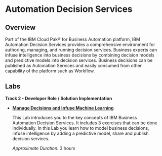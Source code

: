 # Automation Decision Services

## Overview

Part of the IBM Cloud Pak® for Business Automation platform, IBM Automation Decision Services provides a comprehensive environment for authoring, managing, and running decision services. Business experts can infuse intelligence into business decisions by combining decision models and predictive models into decision services. Business decisions can be published as Automation Services and easily consumed from other capability of the platform such as Workflow.

## Labs

**Track 2 - Developer Role / Solution Implementation**

- **<a href='Lab%20Guide%20-%20Automation%20Decision%20Services.pdf' target = '_blank'>Manage Decisions and Infuse Machine Learning</a>** 

  This Lab introduces you to the key concepts of IBM Business Automation Decision Services. It includes 3 exercises that can be done individually. In this Lab you learn how to model business decisions, infuse intelligence by adding a predictive model, share and publish decision services.

  *Approximate Duration:* 3 hours




